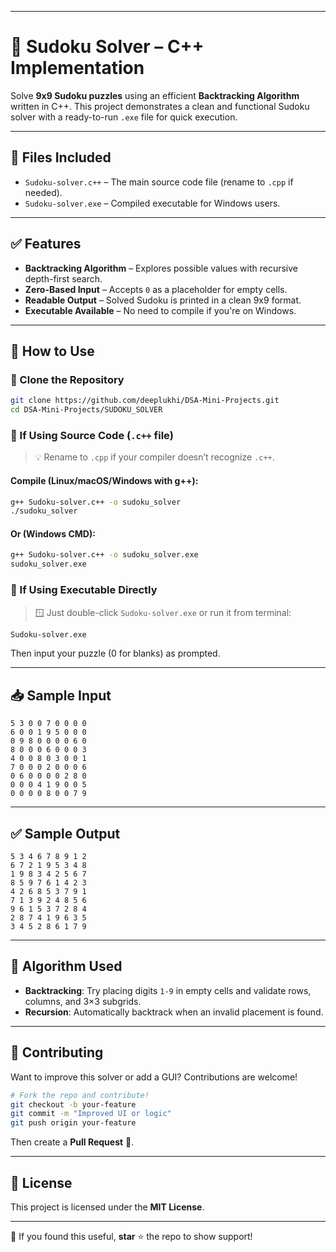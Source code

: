 
---

# 🎯 Sudoku Solver – C++ Implementation

Solve **9x9 Sudoku puzzles** using an efficient **Backtracking Algorithm** written in C++. This project demonstrates a clean and functional Sudoku solver with a ready-to-run `.exe` file for quick execution.

---

## 📁 Files Included

* `Sudoku-solver.c++` – The main source code file (rename to `.cpp` if needed).
* `Sudoku-solver.exe` – Compiled executable for Windows users.

---

## ✅ Features

* **Backtracking Algorithm** – Explores possible values with recursive depth-first search.
* **Zero-Based Input** – Accepts `0` as a placeholder for empty cells.
* **Readable Output** – Solved Sudoku is printed in a clean 9x9 format.
* **Executable Available** – No need to compile if you're on Windows.

---

## 🚀 How to Use

### 🔹 Clone the Repository

```bash
git clone https://github.com/deeplukhi/DSA-Mini-Projects.git
cd DSA-Mini-Projects/SUDOKU_SOLVER
```

### 🔹 If Using Source Code (`.c++` file)

> 💡 Rename to `.cpp` if your compiler doesn’t recognize `.c++`.

#### Compile (Linux/macOS/Windows with g++):

```bash
g++ Sudoku-solver.c++ -o sudoku_solver
./sudoku_solver
```

#### Or (Windows CMD):

```bash
g++ Sudoku-solver.c++ -o sudoku_solver.exe
sudoku_solver.exe
```

### 🔹 If Using Executable Directly

> 🪟 Just double-click `Sudoku-solver.exe` or run it from terminal:

```bash
Sudoku-solver.exe
```

Then input your puzzle (0 for blanks) as prompted.

---

## 📥 Sample Input

```
5 3 0 0 7 0 0 0 0
6 0 0 1 9 5 0 0 0
0 9 8 0 0 0 0 6 0
8 0 0 0 6 0 0 0 3
4 0 0 8 0 3 0 0 1
7 0 0 0 2 0 0 0 6
0 6 0 0 0 0 2 8 0
0 0 0 4 1 9 0 0 5
0 0 0 0 8 0 0 7 9
```

---

## ✅ Sample Output

```
5 3 4 6 7 8 9 1 2
6 7 2 1 9 5 3 4 8
1 9 8 3 4 2 5 6 7
8 5 9 7 6 1 4 2 3
4 2 6 8 5 3 7 9 1
7 1 3 9 2 4 8 5 6
9 6 1 5 3 7 2 8 4
2 8 7 4 1 9 6 3 5
3 4 5 2 8 6 1 7 9
```

---

## 🧠 Algorithm Used

* **Backtracking**: Try placing digits `1-9` in empty cells and validate rows, columns, and 3×3 subgrids.
* **Recursion**: Automatically backtrack when an invalid placement is found.

---

## 🤝 Contributing

Want to improve this solver or add a GUI? Contributions are welcome!

```bash
# Fork the repo and contribute!
git checkout -b your-feature
git commit -m "Improved UI or logic"
git push origin your-feature
```

Then create a **Pull Request** 🔁.

---

## 📄 License

This project is licensed under the **MIT License**.

---

📌 If you found this useful, **star** ⭐ the repo to show support!